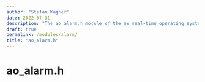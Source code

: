 ```yaml
---
author: "Stefan Wagner"
date: 2022-07-31
description: "The ao_alarm.h module of the ao real-time operating system."
draft: true
permalink: /modules/alarm/
title: "ao_alarm.h"
---
```


# ao_alarm.h
